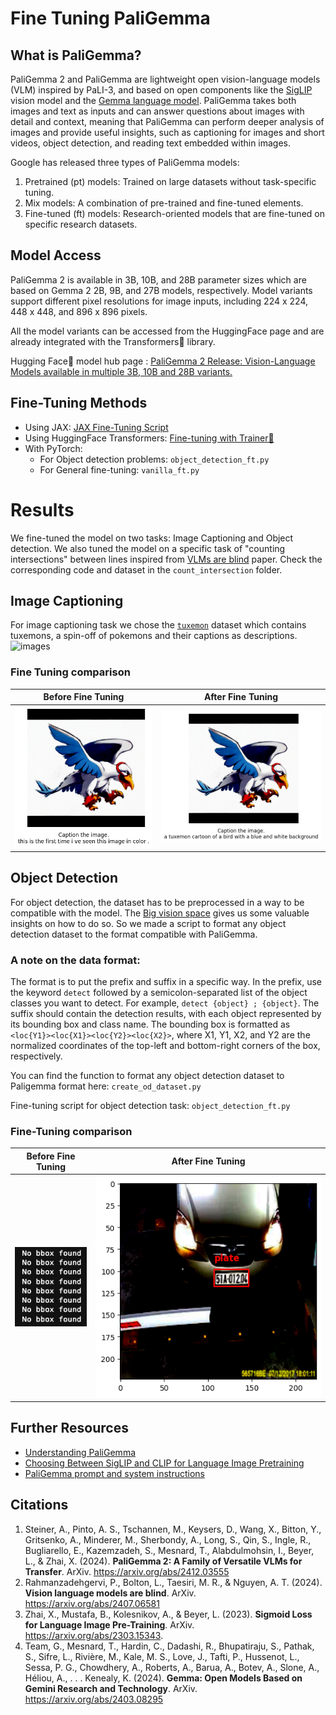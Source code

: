 # Fine Tuning PaliGemma

## What is PaliGemma?

PaliGemma 2 and PaliGemma are lightweight open vision-language models (VLM) inspired by PaLI-3, and based on open components like the [SigLIP](https://arxiv.org/abs/2303.15343) vision model and the [Gemma language model](https://arxiv.org/abs/2403.08295). PaliGemma takes both images and text as inputs and can answer questions about images with detail and context, meaning that PaliGemma can perform deeper analysis of images and provide useful insights, such as captioning for images and short videos, object detection, and reading text embedded within images.

Google has released three types of PaliGemma models:
1. Pretrained (pt) models: Trained on large datasets without task-specific tuning.
2. Mix models: A combination of pre-trained and fine-tuned elements.
3. Fine-tuned (ft) models: Research-oriented models that are fine-tuned on specific research datasets.

## Model Access
PaliGemma 2 is available in 3B, 10B, and 28B parameter sizes which are based on Gemma 2 2B, 9B, and 27B models, respectively. Model variants support different pixel resolutions for image inputs, including 224 x 224, 448 x 448, and 896 x 896 pixels.

All the model variants can be accessed from the HuggingFace page and are already integrated with the Transformers🤗 library. 

Hugging Face🤗 model hub page : [PaliGemma 2 Release: Vision-Language Models available in multiple 3B, 10B and 28B variants.](https://huggingface.co/collections/google/paligemma-2-release-67500e1e1dbfdd4dee27ba48)

## Fine-Tuning Methods

- Using JAX: [JAX Fine-Tuning Script](https://colab.research.google.com/github/google-research/big_vision/blob/main/big_vision/configs/proj/paligemma/finetune_paligemma.ipynb)
- Using HuggingFace Transformers: [Fine-tuning with Trainer🤗](https://huggingface.co/blog/paligemma#using-transformers-1)
- With PyTorch:
  + For Object detection problems: `object_detection_ft.py`
  + For General fine-tuning: `vanilla_ft.py` 

# Results
We fine-tuned the model on two tasks: Image Captioning and Object detection. We also tuned the model on a specific task of "counting intersections" between lines inspired from [VLMs are blind](https://vlmsareblind.github.io/) paper. Check the corresponding code and dataset in the `count_intersection` folder.
## Image Captioning

For image captioning task we chose the [`tuxemon`](https://huggingface.co/datasets/diffusers/tuxemon) dataset which contains tuxemons, a spin-off of pokemons and their captions as descriptions.
![images](https://github.com/user-attachments/assets/34b88424-704b-42d0-b1da-6a6bfac2b780)

### Fine Tuning comparison

| Before Fine Tuning | After Fine Tuning |
|---|---|
| ![image](./assets/image_caption/before.png) | ![image](./assets/image_caption/after.png) |


## Object Detection
For object detection, the dataset has to be preprocessed in a way to be compatible with the model. The [Big vision space](https://huggingface.co/spaces/big-vision/paligemma) gives us some valuable insights on how to do so. So we made a script 
to format any object detection dataset to the format compatible with PaliGemma. 

### A note on the data format: 
The format is to put the prefix and suffix in a specific way. In the prefix, use the keyword `detect` followed by a semicolon-separated list of the object classes you want to detect. For example, `detect {object} ; {object}`. The suffix should contain the detection results, with each object represented by its bounding box and class name. The bounding box is formatted as `<loc{Y1}><loc{X1}><loc{Y2}><loc{X2}>`, where X1, Y1, X2, and Y2 are the normalized coordinates of the top-left and bottom-right corners of the box, respectively.

You can find the function to format any object detection dataset to Paligemma format here: `create_od_dataset.py`

Fine-tuning script for object detection task:  `object_detection_ft.py`

### Fine-Tuning comparison

| Before Fine Tuning | After Fine Tuning |
|---|---|
| ![image](./assets/object_detection/before.png) | ![image](./assets/object_detection/after.png) |

## Further Resources
- [Understanding PaliGemma](https://blog.ritwikraha.dev/understanding-paligemma-in-50-minutes-or-less)
- [Choosing Between SigLIP and CLIP for Language Image Pretraining](https://blog.ritwikraha.dev/choosing-between-siglip-and-clip-for-language-image-pretraining)
- [PaliGemma prompt and system instructions](https://ai.google.dev/gemma/docs/paligemma/prompt-system-instructions)

## Citations 

1. Steiner, A., Pinto, A. S., Tschannen, M., Keysers, D., Wang, X., Bitton, Y., Gritsenko, A., Minderer, M., Sherbondy, A., Long, S., Qin, S., Ingle, R., Bugliarello, E., Kazemzadeh, S., Mesnard, T., Alabdulmohsin, I., Beyer, L., & Zhai, X. (2024). **PaliGemma 2: A Family of Versatile VLMs for Transfer**. ArXiv. https://arxiv.org/abs/2412.03555
2. Rahmanzadehgervi, P., Bolton, L., Taesiri, M. R., & Nguyen, A. T. (2024). **Vision language models are blind**. ArXiv. https://arxiv.org/abs/2407.06581
3. Zhai, X., Mustafa, B., Kolesnikov, A., & Beyer, L. (2023). **Sigmoid Loss for Language Image Pre-Training**. ArXiv. https://arxiv.org/abs/2303.15343.
4. Team, G., Mesnard, T., Hardin, C., Dadashi, R., Bhupatiraju, S., Pathak, S., Sifre, L., Rivière, M., Kale, M. S., Love, J., Tafti, P., Hussenot, L., Sessa, P. G., Chowdhery, A., Roberts, A., Barua, A., Botev, A., Slone, A., Héliou, A., . . .  Kenealy, K. (2024). **Gemma: Open Models Based on Gemini Research and Technology**. ArXiv. https://arxiv.org/abs/2403.08295
